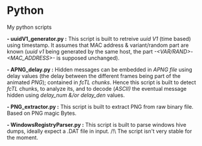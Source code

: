 # Python
My python scripts

**- uuidV1_generator.py :** This script is built to retreive _uuid V1_ (time based) using timestamp. It assumes that MAC address & variant/random part are known (_uuid v1_ being generated by the same host, the part _-<VAR/RAND>-<MAC_ADDRESS>-_ is supposed unchanged).

**- APNG_delay.py :** Hidden messages can be embedded in _APNG file_ using delay values (the delay between the different frames being part of the animated _PNG_); contained in _fcTL chunks_. Hence this script is built to detect _fcTL_ chunks, to analyze its, and to decode (_ASCII)_ the eventual message hidden using _delay_num &/or delay_den_ values.  

**- PNG_extractor.py :** This script is built to extract PNG from raw binary file. Based on PNG magic Bytes. 

**- WindowsRegistryParser.py :** This script is built to parse windows hive dumps, ideally expect a .DAT file in input. /!\ The script isn't very stable for the moment.
